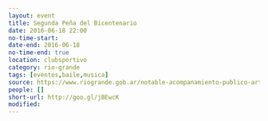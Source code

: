 ```yaml
---
layout: event 
title: Segunda Peña del Bicentenario
date: 2016-06-18 22:00
no-time-start: 
date-end: 2016-06-18
no-time-end: true
location: clubsportivo
category: rio-grande
tags: [eventos,baile,musica]
source: https://www.riogrande.gob.ar/notable-acompanamiento-publico-artistas-se-iniciaron-las-penas-del-bicentenario/
people: []
short-url: http://goo.gl/jBEwcK
modified: 
---
```


